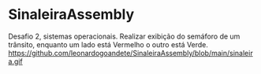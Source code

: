 # SinaleiraAssembly
Desafio 2, sistemas operacionais.
Realizar exibição do semáforo de um trânsito, enquanto um lado está Vermelho o outro está Verde.
https://github.com/leonardogoandete/SinaleiraAssembly/blob/main/sinaleira.gif

